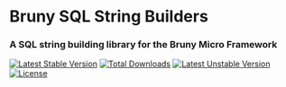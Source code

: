 # Bruny SQL String Builders

### A SQL string building library for the Bruny Micro Framework

[![Latest Stable Version](http://poser.pugx.org/ericfortmeyer/bruny-string-builder-sql/v)](https://packagist.org/packages/ericfortmeyer/bruny-string-builder-sql) [![Total Downloads](http://poser.pugx.org/ericfortmeyer/bruny-string-builder-sql/downloads)](https://packagist.org/packages/ericfortmeyer/bruny-string-builder-sql) [![Latest Unstable Version](http://poser.pugx.org/ericfortmeyer/bruny-string-builder-sql/v/unstable)](https://packagist.org/packages/ericfortmeyer/bruny-string-builder-sql) [![License](http://poser.pugx.org/ericfortmeyer/bruny-string-builder-sql/license)](https://packagist.org/packages/ericfortmeyer/bruny-string-builder-sql)
